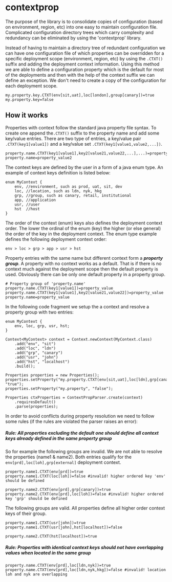 # contextprop

The purpose of the library is to consolidate copies of configuration (based on environment, region, etc) into one easy to maintain configuration file. Complicated configuration directory trees which carry complexity and redundancy can be eliminated by using the 'contextprop' library.

Instead of having to maintain a directory tree of redundant configuration we can have one configuration file of which properties can be overridden for a specific deployment scope (environment, region, etc) by using the `.CTXT()` suffix and adding the deployment context information. Using this method we are able to define a configuration property which is the default for most of the deployments and then with the help of the context suffix we can define an exception. We don't need to create a copy of the configuration for each deployment scope.

```
my.property.key.CTXT(env[sit,uat],loc[london],group[canary])=true
my.property.key=false
```

## How it works

Properties with context follow the standard java property file syntax. To create one append the`.CTXT()` suffix to the property name and add some key/value entries. There are two type of entries, a key/value pair `.CTXT(key1[value1])` and a key/value set `.CTXT(key1[value1,value2,...])`.

```
property.name.CTXT(key1[value1],key2[value21,value22,...],...)=property_value1
property.name=property_value2
```

The context keys are defined by the user in a form of a java enum type. An example of context keys definition is listed below:

```
enum MyContext { 
    env, //environment, such as prod, uat, sit, dev
    loc, //location, such as ldn, nyk, hkg
    grp, //group, such as canary, retail, institutional
    app, //application
    usr, //user
    hst  //host
}
```

The order of the context (enum) keys also defines the deployment context order. The lower the ordinal of the enum (key) the higher (or else general) the order of the key in the deployment context. The enum type example defines the following deployment context order:

```
env > loc > grp > app > usr > hst
```

Property entries with the same name but different context form a **_property group_**. A property with no context works as a default. 
That is if there is no context much against the deployment scope then the default property is used. Obviously there can be only one
default property in a property group.

```
# Property group of 'property.name'
property.name.CTXT(key1[value1])=property_value
property.name.CTXT(key1[value1],key2[value21,value22])=property_value
property.name=property_value
```

In the following code fragment we setup the a context and resolve a property group with two entries:

```
enum MyContext {
    env, loc, grp, usr, hst;
}

Context<MyContext> context = Context.newContext(MyContext.class)
    .add("env", "sit")
    .add("loc", "ldn")
    .add("grp", "canary")
    .add("usr", "john")
    .add("hst", "localhost")
    .build();

Properties properties = new Properties();
properties.setProperty("my.property.CTXT(env[sit,uat],loc[ldn],grp[canary],hst[localhost],usr[john])", "true");
properties.setProperty("my.property", "false");

Properties ctxProperties = ContextPropParser.create(context)
    .requiresDefault()
    .parse(properties);
```

In order to avoid conflicts during property resolution we need to follow some rules (if the rules are violated the parser raises an error):

##### Rule: All properties excluding the default one should define all context keys already defined in the same property group

So for example the following groups are invalid. We are not able to resolve the properties (name1 & name2). Both entries qualify for the
`env[prd],loc[loh],grp[external]` deployment context.

```
property.name1.CTXT(env[prd])=true
property.name1.CTXT(loc[loh])=false #invalid! higher ordered key 'env' should be defined

property.name2.CTXT(env[prd],grp[canary])=true
property.name2.CTXT(env[prd],loc[loh])=false #invalid! higher ordered key 'grp' should be defined
```

The following groups are valid. All properties define all higher order context keys of their group.

```
property.name1.CTXT(usr[john])=true
property.name1.CTXT(usr[john],hst[localhost])=false

property.name2.CTXT(hst[localhost])=true
```

##### Rule: Properties with identical context keys should not have overlapping values when located in the same group

```
property.name.CTXT(env[prd],loc[ldn,nyk])=true
property.name.CTXT(env[prd],loc[ldn,nyk,hkg])=false #invalid! location loh and nyk are overlapping
```
